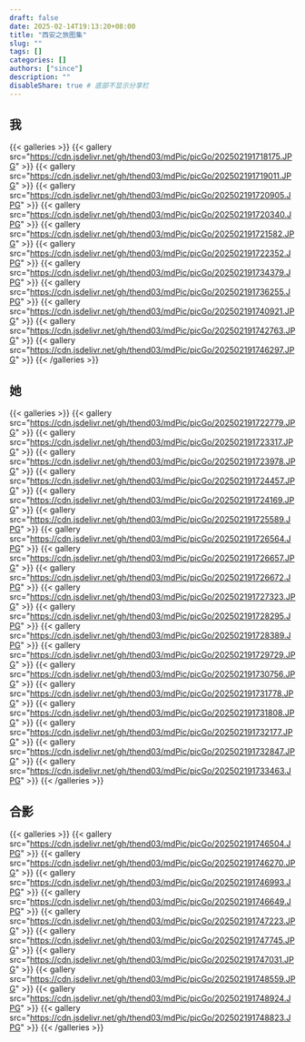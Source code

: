 ```yaml
---
draft: false
date: 2025-02-14T19:13:20+08:00
title: "西安之旅图集"
slug: "" 
tags: []
categories: []
authors: ["since"]
description: ""
disableShare: true # 底部不显示分享栏
---
```


## 我
{{< galleries >}}
{{< gallery src="https://cdn.jsdelivr.net/gh/thend03/mdPic/picGo/202502191718175.JPG" >}}
{{< gallery src="https://cdn.jsdelivr.net/gh/thend03/mdPic/picGo/202502191719011.JPG" >}}
{{< gallery src="https://cdn.jsdelivr.net/gh/thend03/mdPic/picGo/202502191720905.JPG" >}}
{{< gallery src="https://cdn.jsdelivr.net/gh/thend03/mdPic/picGo/202502191720340.JPG" >}}
{{< gallery src="https://cdn.jsdelivr.net/gh/thend03/mdPic/picGo/202502191721582.JPG" >}}
{{< gallery src="https://cdn.jsdelivr.net/gh/thend03/mdPic/picGo/202502191722352.JPG" >}}
{{< gallery src="https://cdn.jsdelivr.net/gh/thend03/mdPic/picGo/202502191734379.JPG" >}}
{{< gallery src="https://cdn.jsdelivr.net/gh/thend03/mdPic/picGo/202502191736255.JPG" >}}
{{< gallery src="https://cdn.jsdelivr.net/gh/thend03/mdPic/picGo/202502191740921.JPG" >}}
{{< gallery src="https://cdn.jsdelivr.net/gh/thend03/mdPic/picGo/202502191742763.JPG" >}}
{{< gallery src="https://cdn.jsdelivr.net/gh/thend03/mdPic/picGo/202502191746297.JPG" >}}
{{< /galleries >}}


## 她
{{< galleries >}}
{{< gallery src="https://cdn.jsdelivr.net/gh/thend03/mdPic/picGo/202502191722779.JPG" >}}
{{< gallery src="https://cdn.jsdelivr.net/gh/thend03/mdPic/picGo/202502191723317.JPG" >}}
{{< gallery src="https://cdn.jsdelivr.net/gh/thend03/mdPic/picGo/202502191723978.JPG" >}}
{{< gallery src="https://cdn.jsdelivr.net/gh/thend03/mdPic/picGo/202502191724457.JPG" >}}
{{< gallery src="https://cdn.jsdelivr.net/gh/thend03/mdPic/picGo/202502191724169.JPG" >}}
{{< gallery src="https://cdn.jsdelivr.net/gh/thend03/mdPic/picGo/202502191725589.JPG" >}}
{{< gallery src="https://cdn.jsdelivr.net/gh/thend03/mdPic/picGo/202502191726564.JPG" >}}
{{< gallery src="https://cdn.jsdelivr.net/gh/thend03/mdPic/picGo/202502191726657.JPG" >}}
{{< gallery src="https://cdn.jsdelivr.net/gh/thend03/mdPic/picGo/202502191726672.JPG" >}}
{{< gallery src="https://cdn.jsdelivr.net/gh/thend03/mdPic/picGo/202502191727323.JPG" >}}
{{< gallery src="https://cdn.jsdelivr.net/gh/thend03/mdPic/picGo/202502191728295.JPG" >}}
{{< gallery src="https://cdn.jsdelivr.net/gh/thend03/mdPic/picGo/202502191728389.JPG" >}}
{{< gallery src="https://cdn.jsdelivr.net/gh/thend03/mdPic/picGo/202502191729729.JPG" >}}
{{< gallery src="https://cdn.jsdelivr.net/gh/thend03/mdPic/picGo/202502191730756.JPG" >}}
{{< gallery src="https://cdn.jsdelivr.net/gh/thend03/mdPic/picGo/202502191731778.JPG" >}}
{{< gallery src="https://cdn.jsdelivr.net/gh/thend03/mdPic/picGo/202502191731808.JPG" >}}
{{< gallery src="https://cdn.jsdelivr.net/gh/thend03/mdPic/picGo/202502191732177.JPG" >}}
{{< gallery src="https://cdn.jsdelivr.net/gh/thend03/mdPic/picGo/202502191732847.JPG" >}}
{{< gallery src="https://cdn.jsdelivr.net/gh/thend03/mdPic/picGo/202502191733463.JPG" >}}
{{< /galleries >}}

## 合影

{{< galleries >}}
{{< gallery src="https://cdn.jsdelivr.net/gh/thend03/mdPic/picGo/202502191746504.JPG" >}}
{{< gallery src="https://cdn.jsdelivr.net/gh/thend03/mdPic/picGo/202502191746270.JPG" >}}
{{< gallery src="https://cdn.jsdelivr.net/gh/thend03/mdPic/picGo/202502191746993.JPG" >}}
{{< gallery src="https://cdn.jsdelivr.net/gh/thend03/mdPic/picGo/202502191746649.JPG" >}}
{{< gallery src="https://cdn.jsdelivr.net/gh/thend03/mdPic/picGo/202502191747223.JPG" >}}
{{< gallery src="https://cdn.jsdelivr.net/gh/thend03/mdPic/picGo/202502191747745.JPG" >}}
{{< gallery src="https://cdn.jsdelivr.net/gh/thend03/mdPic/picGo/202502191747031.JPG" >}}
{{< gallery src="https://cdn.jsdelivr.net/gh/thend03/mdPic/picGo/202502191748559.JPG" >}}
{{< gallery src="https://cdn.jsdelivr.net/gh/thend03/mdPic/picGo/202502191748924.JPG" >}}
{{< gallery src="https://cdn.jsdelivr.net/gh/thend03/mdPic/picGo/202502191748823.JPG" >}}
{{< /galleries >}}